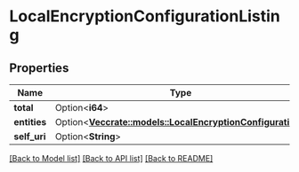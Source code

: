# LocalEncryptionConfigurationListing

## Properties

Name | Type | Description | Notes
------------ | ------------- | ------------- | -------------
**total** | Option<**i64**> |  | [optional]
**entities** | Option<[**Vec<crate::models::LocalEncryptionConfiguration>**](LocalEncryptionConfiguration.md)> |  | [optional]
**self_uri** | Option<**String**> |  | [optional]

[[Back to Model list]](../README.md#documentation-for-models) [[Back to API list]](../README.md#documentation-for-api-endpoints) [[Back to README]](../README.md)


